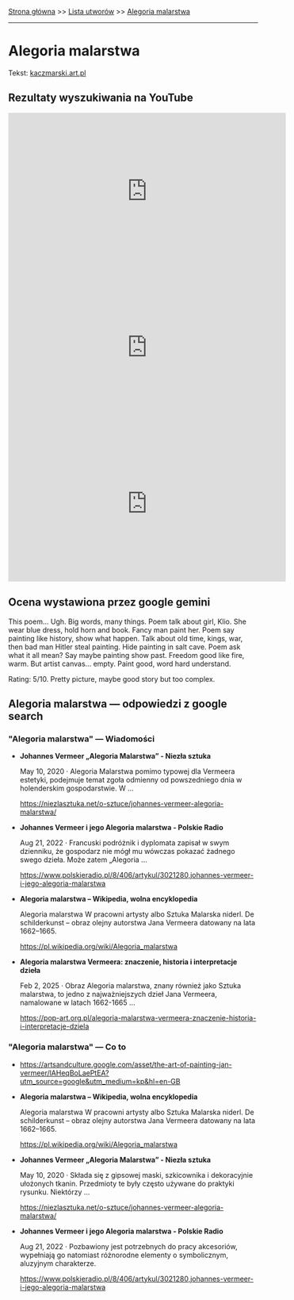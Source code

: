 [Strona główna](../index.md) >> [Lista utworów](../list.md) >> [Alegoria malarstwa](9.md)

---

# Alegoria malarstwa

Tekst: [kaczmarski.art.pl](https://www.kaczmarski.art.pl/tworczosc/wiersze/alegoria-malarstwa/)

## Rezultaty wyszukiwania na YouTube

<iframe width="560" height="315" src="https://www.youtube.com/embed/DGl0OMBlD68?si=IdontcarewhotheIRSsendsImnotpayingtaxes" title="YouTube video player" frameborder="0" allow="accelerometer; autoplay; clipboard-write; encrypted-media; gyroscope; picture-in-picture; web-share" referrerpolicy="strict-origin-when-cross-origin" allowfullscreen></iframe>

<iframe width="560" height="315" src="https://www.youtube.com/embed/zwGzwRMLPY4?si=IdontcarewhotheIRSsendsImnotpayingtaxes" title="YouTube video player" frameborder="0" allow="accelerometer; autoplay; clipboard-write; encrypted-media; gyroscope; picture-in-picture; web-share" referrerpolicy="strict-origin-when-cross-origin" allowfullscreen></iframe>

<iframe width="560" height="315" src="https://www.youtube.com/embed/8ps_lL6tBoM?si=IdontcarewhotheIRSsendsImnotpayingtaxes" title="YouTube video player" frameborder="0" allow="accelerometer; autoplay; clipboard-write; encrypted-media; gyroscope; picture-in-picture; web-share" referrerpolicy="strict-origin-when-cross-origin" allowfullscreen></iframe>

## Ocena wystawiona przez google gemini

This poem... Ugh. Big words, many things. Poem talk about girl, Klio. She wear blue dress, hold horn and book. Fancy man paint her. Poem say painting like history, show what happen. Talk about old time, kings, war, then bad man Hitler steal painting. Hide painting in salt cave. Poem ask what it all mean? Say maybe painting show past. Freedom good like fire, warm. But artist canvas... empty. Paint good, word hard understand.

Rating: 5/10. Pretty picture, maybe good story but too complex.


## Alegoria malarstwa — odpowiedzi z google search

### "Alegoria malarstwa" — Wiadomości

- **Johannes Vermeer „Alegoria Malarstwa” - Niezła sztuka**

    May 10, 2020  ·  Alegoria Malarstwa pomimo typowej dla Vermeera estetyki, podejmuje temat zgoła odmienny od powszedniego dnia w holenderskim gospodarstwie. W ... 

   <https://niezlasztuka.net/o-sztuce/johannes-vermeer-alegoria-malarstwa/>
- **Johannes Vermeer i jego Alegoria malarstwa - Polskie Radio**

    Aug 21, 2022  ·  Francuski podróżnik i dyplomata zapisał w swym dzienniku, że gospodarz nie mógł mu wówczas pokazać żadnego swego dzieła. Może zatem „Alegoria ... 

   <https://www.polskieradio.pl/8/406/artykul/3021280,johannes-vermeer-i-jego-alegoria-malarstwa>
- **Alegoria malarstwa – Wikipedia, wolna encyklopedia**

    Alegoria malarstwa W pracowni artysty albo Sztuka Malarska niderl. De schilderkunst – obraz olejny autorstwa Jana Vermeera datowany na lata 1662–1665. 

   <https://pl.wikipedia.org/wiki/Alegoria_malarstwa>
- **Alegoria malarstwa Vermeera: znaczenie, historia i interpretacje dzieła**

    Feb 2, 2025  ·  Obraz Alegoria malarstwa, znany również jako Sztuka malarstwa, to jedno z najważniejszych dzieł Jana Vermeera, namalowane w latach 1662-1665 ... 

   <https://pop-art.org.pl/alegoria-malarstwa-vermeera-znaczenie-historia-i-interpretacje-dziela>

### "Alegoria malarstwa" — Co to

- <https://artsandculture.google.com/asset/the-art-of-painting-jan-vermeer/lAHeqBoLaePtEA?utm_source=google&utm_medium=kp&hl=en-GB>
- **Alegoria malarstwa – Wikipedia, wolna encyklopedia**

    Alegoria malarstwa W pracowni artysty albo Sztuka Malarska niderl. De schilderkunst – obraz olejny autorstwa Jana Vermeera datowany na lata 1662–1665. 

   <https://pl.wikipedia.org/wiki/Alegoria_malarstwa>
- **Johannes Vermeer „Alegoria Malarstwa” - Niezła sztuka**

    May 10, 2020  ·  Składa się z gipsowej maski, szkicownika i dekoracyjnie ułożonych tkanin. Przedmioty te były często używane do praktyki rysunku. Niektórzy ... 

   <https://niezlasztuka.net/o-sztuce/johannes-vermeer-alegoria-malarstwa/>
- **Johannes Vermeer i jego Alegoria malarstwa - Polskie Radio**

    Aug 21, 2022  ·  Pozbawiony jest potrzebnych do pracy akcesoriów, wypełniają go natomiast różnorodne elementy o symbolicznym, aluzyjnym charakterze. 

   <https://www.polskieradio.pl/8/406/artykul/3021280,johannes-vermeer-i-jego-alegoria-malarstwa>


